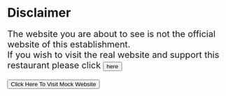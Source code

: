 <!DOCTYPE html>
<html lang="en">
<head>
  <meta charset="UTF-8">
  <title>Nothing</title>
  <style>
    p {
      font-size: 20px;
    }

    button {
      font-size: 20px;
    }
  </style>

</head>
<body>

<h1>Disclaimer</h1>
<p> The website you are about to see is not the official website of this establishment.<br>
  If you wish to visit the real website and support this restaurant please click
  <a href="https://duckssangabriel.wordpress.com/">
    <button type="button">here</button>
  </a>
</p>


<a href="Home.html">
  <button type="button"> Click Here To Visit Mock Website</button>
</a>


</body>
</html>
